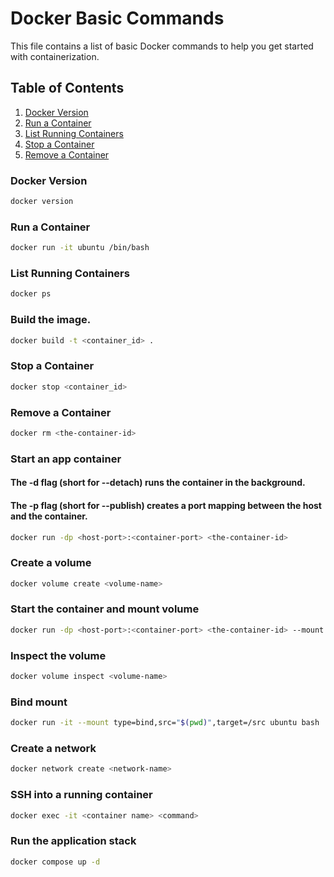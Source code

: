# Docker Basic Commands

This file contains a list of basic Docker commands to help you get started with containerization.

## Table of Contents
1. [Docker Version](#docker-version)
2. [Run a Container](#run-a-container)
3. [List Running Containers](#list-running-containers)
4. [Stop a Container](#stop-a-container)
5. [Remove a Container](#remove-a-container)

### Docker Version
```bash
docker version
```

### Run a Container
```bash
docker run -it ubuntu /bin/bash
```

### List Running Containers
```bash
docker ps
```

### Build the image.
```bash
docker build -t <container_id> .
```

### Stop a Container
```bash
docker stop <container_id>
```

### Remove a Container
```bash
docker rm <the-container-id>
```

### Start an app container
#### The -d flag (short for --detach) runs the container in the background. 
#### The -p flag (short for --publish) creates a port mapping between the host and the container.
```bash
docker run -dp <host-port>:<container-port> <the-container-id>
```

### Create a volume 
```bash
docker volume create <volume-name>
```

### Start the container and mount volume
```bash
docker run -dp <host-port>:<container-port> <the-container-id> --mount type=volume,src=<volume-name>,target=<target-location>
```

### Inspect the volume
```bash
docker volume inspect <volume-name>
```

### Bind mount
```bash
docker run -it --mount type=bind,src="$(pwd)",target=/src ubuntu bash
```

### Create a network
```bash
docker network create <network-name>
```
 
### SSH into a running container
```bash
docker exec -it <container name> <command>
```

### Run the application stack
```bash
docker compose up -d
```
 